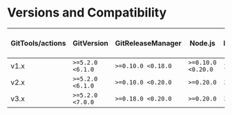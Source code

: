 # Versions and Compatibility

| GitTools/actions | GitVersion       | GitReleaseManager  | Node.js            |    Azure DevOps Agent     |
|------------------|------------------|--------------------|--------------------|:-------------------------:|
| v1.x             | `>=5.2.0 <6.1.0` | `>=0.10.0 <0.18.0` | `>=0.10.0 <0.20.0` |          2.220.0          |
| v2.x             | `>=5.2.0 <6.1.0` | `>=0.10.0 <0.20.0` | `>=0.20.0`         |          3.224.0          |
| v3.x             | `>=5.2.0 <7.0.0` | `>=0.18.0 <0.20.0` | `>=0.20.0`         |          3.224.0          |
